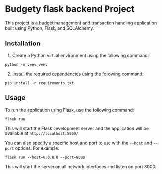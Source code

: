 # Budgety flask backend Project

This project is a budget management and transaction handling application built using Python, Flask, and SQLAlchemy.

## Installation

1. Create a Python virtual environment using the following command:
```commandline
python -m venv venv
```

2. Install the required dependencies using the following command:
```commandline
pip install -r requirements.txt
```

## Usage

To run the application using Flask, use the following command:
```commandline
flask run
```

This will start the Flask development server and the application will be available at `http://localhost:5000/`.

You can also specify a specific host and port to use with the `--host` and `--port` options. For example:
```commandline
flask run --host=0.0.0.0 --port=8000
```

This will start the server on all network interfaces and listen on port 8000.
